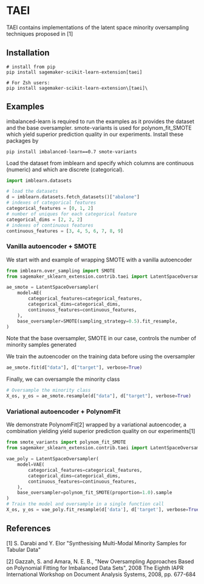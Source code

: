 # TAEI

TAEI contains implementations of the latent space minority oversampling techniques proposed in [1]

## Installation

```
# install from pip
pip install sagemaker-scikit-learn-extension[taei]

# For Zsh users: 
pip install sagemaker-scikit-learn-extension\[taei]\
```

## Examples
imbalanced-learn is required to run the examples as it provides the dataset and the base oversampler. smote-variants is
 used for polynom_fit_SMOTE which yield superior prediction quality in our experiments. Install these packages by
```
pip install imbalanced-learn==0.7 smote-variants
```
Load the dataset from imblearn and specify which columns are continuous (numeric) and which are discrete (categorical).
```python
import imblearn.datasets

# load the datasets
d = imblearn.datasets.fetch_datasets()["abalone"]
# indexes of categorical features
categorical_features = [0, 1, 2]
# number of uniques for each categorical feature
categorical_dims = [2, 2, 2]
# indexes of continuous features
continuous_features = [3, 4, 5, 6, 7, 8, 9]
```

### Vanilla autoencoder + SMOTE
We start with and example of wrapping SMOTE with a vanilla autoencoder
```python
from imblearn.over_sampling import SMOTE
from sagemaker_sklearn_extension.contrib.taei import LatentSpaceOversampler, AE

ae_smote = LatentSpaceOversampler(
    model=AE(
        categorical_features=categorical_features,
        categorical_dims=categorical_dims,
        continuous_features=continuous_features,
    ),
    base_oversampler=SMOTE(sampling_strategy=0.5).fit_resample,
)
```
Note that the base oversampler, SMOTE in our case, controls the number of minority samples generated

We train the autoencoder on the training data before using the oversampler 
```python
ae_smote.fit(d["data"], d["target"], verbose=True)
```

Finally, we can oversample the minority class 
```python
# Oversample the minority class
X_os, y_os = ae_smote.resample(d["data"], d["target"], verbose=True)
```

### Variational autoencoder + PolynomFit
We demonstrate PolynomFit[2] wrapped by a variational autoencoder, a combination yielding yield superior prediction 
quality on our experiments[1]
```python
from smote_variants import polynom_fit_SMOTE
from sagemaker_sklearn_extension.contrib.taei import LatentSpaceOversampler, VAE

vae_poly = LatentSpaceOversampler(
    model=VAE(
        categorical_features=categorical_features,
        categorical_dims=categorical_dims,
        continuous_features=continuous_features,
    ),
    base_oversampler=polynom_fit_SMOTE(proportion=1.0).sample
)
# Train the model and oversample in a single function call
X_os, y_os = vae_poly.fit_resample(d['data'], d['target'], verbose=True)
```

## References
[1] S. Darabi and Y. Elor "Synthesising Multi-Modal Minority Samples for Tabular Data"

[2] Gazzah, S. and Amara, N. E. B., "New Oversampling Approaches Based on Polynomial Fitting for Imbalanced Data Sets", 
2008 The Eighth IAPR International Workshop on Document Analysis Systems, 2008, pp. 677-684